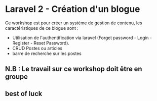 # Laravel 2 - Création d'un blogue  

Ce workshop est pour créer un  systéme de gestion de contenu, les caractéristiques de ce blogue sont :
- Utilisation de l'authentification via laravel (Forget password - Login - Register - Reset Password).
- CRUD Postes ou articles
- barre de recherche sur les postes

## N.B : Le travail sur ce workshop doit être en groupe

## best of luck